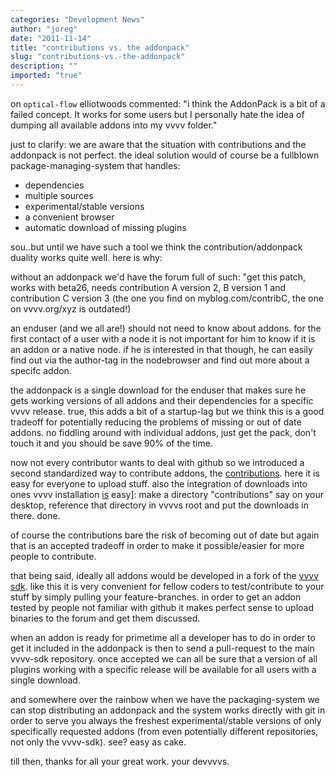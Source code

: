 ```yaml
---
categories: "Development News"
author: "joreg"
date: "2011-11-14"
title: "contributions vs. the addonpack"
slug: "contributions-vs.-the-addonpack"
description: ""
imported: "true"
---
```



on `optical-flow` elliotwoods commented:
"i think the AddonPack is a bit of a failed concept. It works for some users but I personally hate the idea of dumping all available addons into my vvvv folder." 

just to clarify: we are aware that the situation with contributions and the addonpack is not perfect. the ideal solution would of course be a fullblown package-managing-system that handles:
* dependencies
* multiple sources
* experimental/stable versions
* a convenient browser
* automatic download of missing plugins 

sou..but until we have such a tool we think the contribution/addonpack duality works quite well. here is why:

without an addonpack we'd have the forum full of such:
"get this patch, works with beta26, needs contribution A version 2, B version 1 and contribution C version 3 (the one you find on myblog.com/contribC, the one on vvvv.org/xyz is outdated!)

an enduser (and we all are!) should not need to know about addons. for the first contact of a user with a node it is not important for him to know if it is an addon or a native node. if he is interested in that though, he can easily find out via the author-tag in the nodebrowser and find out more about a specifc addon. 

the addonpack is a single download for the enduser that makes sure he gets working versions of all addons and their dependencies for a specific vvvv release. true, this adds a bit of a startup-lag but we think this is a good tradeoff for potentially reducing the problems of missing or out of date addons. no fiddling around with individual addons, just get the pack, don't touch it and you should be save 90% of the time.

now not every contributor wants to deal with github so we introduced a second standardized way to contribute addons, the [contributions](https://legacy.vvvv.org/contributions). here it is easy for everyone to upload stuff. also the integration of downloads into ones vvvv installation [is](https://betadocs.vvvv.org/using-vvvv/patching/using-addons.html) easy]: make a directory "contributions" say on your desktop, reference that directory in vvvvs root and put the downloads in there. done.

of course the contributions bare the risk of becoming out of date but again that is an accepted tradeoff in order to make it possible/easier for more people to contribute.

that being said, ideally all addons would be developed in a fork of the [vvvv sdk](https://github.com/vvvv/vvvv-sdk). like this it is very convenient for fellow coders to test/contribute to your stuff by simply pulling your feature-branches. in order to get an addon tested by people not familiar with github it makes perfect sense to upload binaries to the forum and get them discussed.

when an addon is ready for primetime all a developer has to do in order to get it included in the addonpack is then to send a pull-request to the main vvvv-sdk repository. once accepted we can all be sure that a version of all plugins working with a specific release will be available for all users with a single download. 

and somewhere over the rainbow when we have the packaging-system we can stop distributing an addonpack and the system works directly with git in order to serve you always the freshest experimental/stable versions of only specifically requested addons (from even potentially different repositories, not only the vvvv-sdk). see? easy as cake. 

till then, thanks for all your great work.
your devvvvs.